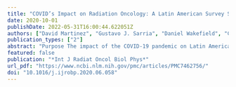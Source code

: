 ```yaml
---
title: "COVID’s Impact on Radiation Oncology: A Latin American Survey Study"
date: 2020-10-01
publishDate: 2022-05-31T16:00:44.622051Z
authors: ["David Martinez", "Gustavo J. Sarria", "Daniel Wakefield", "Claudio Flores", "Sameeksha Malhotra", "Benjamin Li", "Michael Ehmann", "David L. Schwartz", "Gustavo R. Sarria"]
publication_types: ["2"]
abstract: "Purpose The impact of the COVID-19 pandemic on Latin American radiation therapy services has not yet been widely assessed. In comparison to centers in Europe or the United States, the scarcity of data on these terms might impair design of adequate measures to ameliorate the pandemic’s potential damage. The first survey-based analysis revealing regional information is herein presented.  Methods and Materials From May 6 to May 30, 2020, the American Society for Radiation Oncology’s COVID-19 Survey was distributed across Latin America with support of the local national radiation therapy societies. Twenty-six items, including facility demographic and financial characteristics, personnel and patient features, current and expected impact of the pandemic, and research perspectives, were included in the questionnaire.  Results Complete responses were obtained from 115 (50%) of 229 practices across 15 countries. Only 2.6% of centers closed during the pandemic. A median of 4 radiation oncologists (1-27) and 9 (1-100) radiation therapists were reported per center. The median number of new patients treated in 2019 was 600 (24-6200). A median 8% (1%-90%) decrease in patient volume was reported, with a median of 53 patients (1-490) remaining under treatment. Estimated revenue reduction was 20% or more in 53% of cases. Shortage of personal protective equipment was reported in 51.3% of centers, and 27% reported personnel shortage due to COVID-19. Reported delays in treatment for low-risk entities included early stage breast cancer (42.6%), low-risk status prostate cancer (67%), and nonmalignant conditions (42.6%). Treatment of COVID-19 patients at designated treatment times and differentiated bunkers were reported in 22.6% and 10.4% of centers, respectively. Telehealth initiatives have been started in 64.3% of facilities to date for on-treatment (29.6%) and posttreatment (34.8%) patients.  Conclusions Regional information regarding COVID-19 pandemic in Latin America may help elucidate suitable intervention strategies for personnel and patients. Follow-up surveys will be performed to provide dynamic monitoring the pandemic’s impact on radiation therapy services and adoption of ameliorating measures."
featured: false
publication: "*Int J Radiat Oncol Biol Phys*"
url_pdf: "https://www.ncbi.nlm.nih.gov/pmc/articles/PMC7462756/"
doi: "10.1016/j.ijrobp.2020.06.058"
---
```


